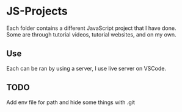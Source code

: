 # JS-Projects

Each folder contains a different JavaScript project that I have done.  
Some are through tutorial videos, tutorial websites, and on my own.  

## Use

Each can be ran by using a server, I use live server on VSCode.  

## TODO

Add env file for path and hide some things with .git  
